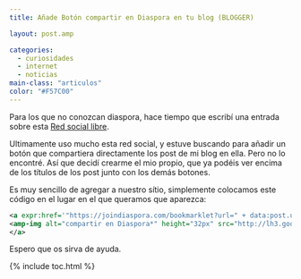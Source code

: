 ```yaml
---
title: Añade Botón compartir en Diaspora en tu blog (BLOGGER)

layout: post.amp

categories:
  - curiosidades
  - internet
  - noticias
main-class: "articulos"
color: "#F57C00"
---
```

<div class="icodias">
</div>

Para los que no conozcan diaspora, hace tiempo que escribí una entrada sobre esta [Red social libre][1].

Ultimamente uso mucho esta red social, y estuve buscando para añadir un botón que compartiera directamente los post de mi blog en ella. Pero no lo encontré. Así que decidí crearme el mio propio, que ya podéis ver encima de los títulos de los post junto con los demás botones.

Es muy sencillo de agregar a nuestro sítio, simplemente colocamos este código en el lugar en el que queramos que aparezca:

```xml
<a expr:href='"https://joindiaspora.com/bookmarklet?url=" + data:post.url + "&title=" + data:post.title' target="_blank">
<amp-img alt="compartir en Diaspora*" height="32px" src="http://lh3.googleusercontent.com/-BtpsAHPELfY/TfzF4u54aoI/AAAAAAAAApA/BOgUWG9-sVk/s288/diaspora.png" title="compartir en Diaspora*" width="32px" />
</a>

```

Espero que os sirva de ayuda.



 [1]: /diaspora-la-red-social-libre

{% include toc.html %}
